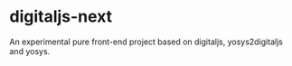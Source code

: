 # digitaljs-next
An experimental pure front-end project based on digitaljs, yosys2digitaljs and yosys.
